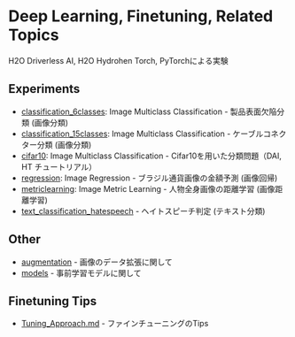 # Deep Learning, Finetuning, Related Topics
H2O Driverless AI, H2O Hydrohen Torch, PyTorchによる実験

## Experiments
 - [classification_6classes](./classification_6classes): Image Multiclass Classification - 製品表面欠陥分類 (画像分類)
 - [classification_15classes](./classification_15classes): Image Multiclass Classification - ケーブルコネクター分類 (画像分類)
 - [cifar10](./cifar10): Image Multiclass Classification - Cifar10を用いた分類問題（DAI, HT チュートリアル）
 - [regression](./regression): Image Regression - ブラジル通貨画像の金額予測 (画像回帰)
 - [metriclearning](./metriclearning): Image Metric Learning - 人物全身画像の距離学習 (画像距離学習)
 - [text_classification_hatespeech](./text_classification_hatespeech) - ヘイトスピーチ判定 (テキスト分類)
  

## Other
 - [augmentation](./augmentation) - 画像のデータ拡張に関して
 - [models](./models) - 事前学習モデルに関して


## Finetuning Tips
 - [Tuning_Approach.md](./Tuning_Approach.md) - ファインチューニングのTips


